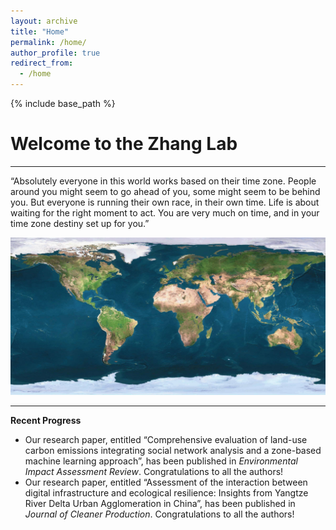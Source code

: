 ```yaml
---
layout: archive
title: "Home"
permalink: /home/
author_profile: true
redirect_from:
  - /home
---
```


{% include base_path %}
# Welcome to the Zhang Lab  
---
“Absolutely everyone in this world works based on their time zone. People around you might seem to go ahead of you, some might seem to be behind you. But everyone is running their own race, in their own time. Life is about waiting for the right moment to act. You are very much on time, and in your time zone destiny set up for you.”

<img src='/images/gallery/Home.jpg'>

---
**Recent Progress** 
* Our research paper, entitled “Comprehensive evaluation of land-use carbon emissions integrating social network analysis and a zone-based machine learning approach”, has been published in _Environmental Impact Assessment Review_. Congratulations to all the authors!
* Our research paper, entitled “Assessment of the interaction between digital infrastructure and ecological resilience: Insights from Yangtze River Delta Urban Agglomeration in China”, has been published in _Journal of Cleaner Production_. Congratulations to all the authors!
